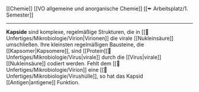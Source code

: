 [[Chemie]] [[VO allgemeine und anorganische Chemie]] [[✒ Arbeitsplatz/1. Semester]]

---

**Kapside** sind komplexe, regelmäßige Strukturen, die in [[📂Unfertiges/Mikrobiologie/Virion|Virionen]] die virale [[Nukleinsäure]] umschließen. Ihre kleinsten regelmäßigen Bausteine, die [[Kapsomer|Kapsomere]], sind [[Protein[[📂Unfertiges/Mikrobiologie/Virus|virale]] durch die [[Virus|virale]] [[Nukleinsäure]] codiert werden. Fehlt dem [[📂Unfertiges/Mikrobiologie/Virion]] eine [[📂Unfertiges/Mikrobiologie/Virushülle]], so hat das Kapsid [[Antigen|antigene]] Funktion.